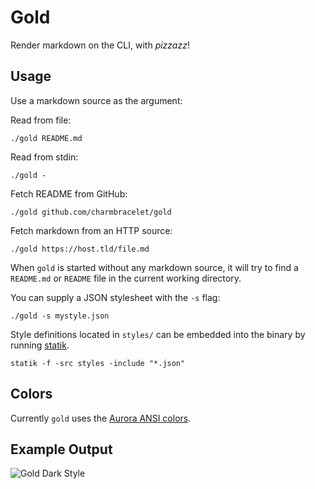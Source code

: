 # Gold

Render markdown on the CLI, with _pizzazz_!

## Usage

Use a markdown source as the argument:

Read from file:
```
./gold README.md
```

Read from stdin:
```
./gold -
```

Fetch README from GitHub:
```
./gold github.com/charmbracelet/gold
```

Fetch markdown from an HTTP source:
```
./gold https://host.tld/file.md
```

When `gold` is started without any markdown source, it will try to find a
`README.md` or `README` file in the current working directory.

You can supply a JSON stylesheet with the `-s` flag:
```
./gold -s mystyle.json
```

Style definitions located in `styles/` can be embedded into the binary by
running [statik](https://github.com/rakyll/statik).
```
statik -f -src styles -include "*.json"
```

## Colors

Currently `gold` uses the [Aurora ANSI colors](https://godoc.org/github.com/logrusorgru/aurora#Index).

## Example Output

![Gold Dark Style](https://github.com/charmbracelet/gold/raw/master/cmd/gold/styles/gold_dark.png)
